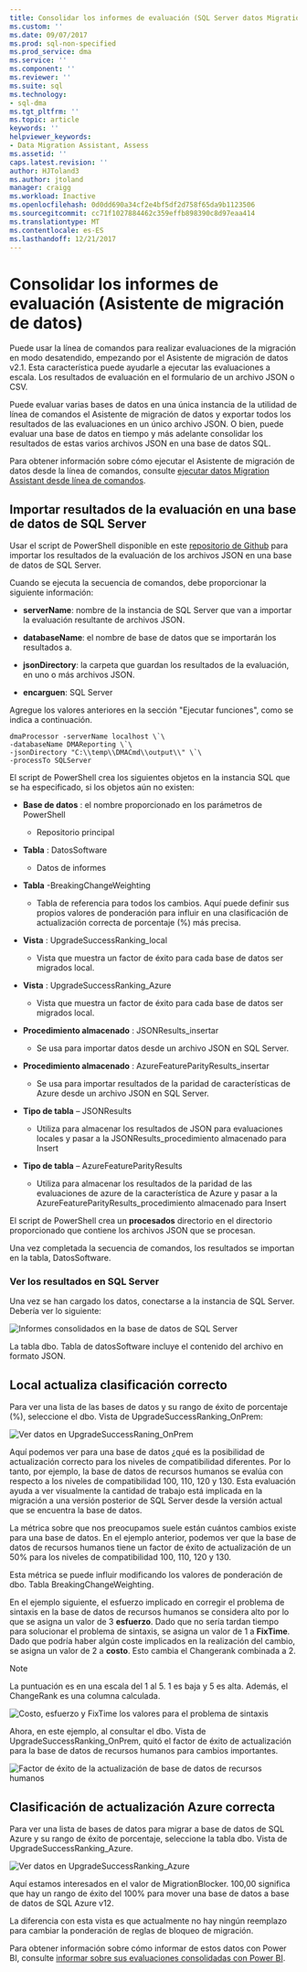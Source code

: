```yaml
---
title: Consolidar los informes de evaluación (SQL Server datos Migration Assistant) | Documentos de Microsoft
ms.custom: ''
ms.date: 09/07/2017
ms.prod: sql-non-specified
ms.prod_service: dma
ms.service: ''
ms.component: ''
ms.reviewer: ''
ms.suite: sql
ms.technology:
- sql-dma
ms.tgt_pltfrm: ''
ms.topic: article
keywords: ''
helpviewer_keywords:
- Data Migration Assistant, Assess
ms.assetid: ''
caps.latest.revision: ''
author: HJToland3
ms.author: jtoland
manager: craigg
ms.workload: Inactive
ms.openlocfilehash: 0d0dd690a34cf2e4bf5df2d758f65da9b1123506
ms.sourcegitcommit: cc71f1027884462c359effb898390c8d97eaa414
ms.translationtype: MT
ms.contentlocale: es-ES
ms.lasthandoff: 12/21/2017
---
```

# <a name="consolidate-assessment-reports-data-migration-assistant"></a>Consolidar los informes de evaluación (Asistente de migración de datos)

Puede usar la línea de comandos para realizar evaluaciones de la migración en modo desatendido, empezando por el Asistente de migración de datos v2.1. Esta característica puede ayudarle a ejecutar las evaluaciones a escala.  Los resultados de evaluación en el formulario de un archivo JSON o CSV.

Puede evaluar varias bases de datos en una única instancia de la utilidad de línea de comandos el Asistente de migración de datos y exportar todos los resultados de las evaluaciones en un único archivo JSON. O bien, puede evaluar una base de datos en tiempo y más adelante consolidar los resultados de estas varios archivos JSON en una base de datos SQL.

Para obtener información sobre cómo ejecutar el Asistente de migración de datos desde la línea de comandos, consulte [ejecutar datos Migration Assistant desde línea de comandos](../dma/dma-commandline.md). 


## <a name="import-assessment-results-into-a-sql-server-database"></a>Importar resultados de la evaluación en una base de datos de SQL Server

Usar el script de PowerShell disponible en este [repositorio de Github](https://github.com/Microsoft/sql-server-samples/tree/master/samples/features/data-migration-assistant) para importar los resultados de la evaluación de los archivos JSON en una base de datos de SQL Server.

Cuando se ejecuta la secuencia de comandos, debe proporcionar la siguiente información: 

- **serverName**: nombre de la instancia de SQL Server que van a importar la evaluación resultante de archivos JSON.

- **databaseName**: el nombre de base de datos que se importarán los resultados a.

- **jsonDirectory**: la carpeta que guardan los resultados de la evaluación, en uno o más archivos JSON.

- **encarguen**: SQL Server

Agregue los valores anteriores en la sección "Ejecutar funciones", como se indica a continuación.

```
dmaProcessor -serverName localhost \`\
-databaseName DMAReporting \`\
-jsonDirectory "C:\\temp\\DMACmd\\output\\" \`\
-processTo SQLServer
```

El script de PowerShell crea los siguientes objetos en la instancia SQL que se ha especificado, si los objetos aún no existen:

- **Base de datos** : el nombre proporcionado en los parámetros de PowerShell

  - Repositorio principal

- **Tabla** : DatosSoftware

  - Datos de informes

- **Tabla** -BreakingChangeWeighting

  - Tabla de referencia para todos los cambios.  Aquí puede definir sus propios valores de ponderación para influir en una clasificación de actualización correcta de porcentaje (%) más precisa.

- **Vista** : UpgradeSuccessRanking\_local

  - Vista que muestra un factor de éxito para cada base de datos ser migrados local.

- **Vista** : UpgradeSuccessRanking\_Azure

  - Vista que muestra un factor de éxito para cada base de datos ser migrados local.

- **Procedimiento almacenado** : JSONResults\_insertar

  - Se usa para importar datos desde un archivo JSON en SQL Server.

- **Procedimiento almacenado** : AzureFeatureParityResults\_insertar

  - Se usa para importar resultados de la paridad de características de Azure desde un archivo JSON en SQL Server.

- **Tipo de tabla** – JSONResults

  - Utiliza para almacenar los resultados de JSON para evaluaciones locales y pasar a la JSONResults\_procedimiento almacenado para Insert

- **Tipo de tabla** – AzureFeatureParityResults

  - Utiliza para almacenar los resultados de la paridad de las evaluaciones de azure de la característica de Azure y pasar a la AzureFeatureParityResults\_procedimiento almacenado para Insert

El script de PowerShell crea un **procesados** directorio en el directorio proporcionado que contiene los archivos JSON que se procesan.

Una vez completada la secuencia de comandos, los resultados se importan en la tabla, DatosSoftware.

### <a name="viewing-the-results-in-sql-server"></a>Ver los resultados en SQL Server

Una vez se han cargado los datos, conectarse a la instancia de SQL Server. Debería ver lo siguiente:

![Informes consolidados en la base de datos de SQL Server](../dma/media/DMAReportingDatabase.png)

La tabla dbo. Tabla de datosSoftware incluye el contenido del archivo en formato JSON.

## <a name="on-premises-upgrade-success-ranking"></a>Local actualiza clasificación correcto

Para ver una lista de las bases de datos y su rango de éxito de porcentaje (%), seleccione el dbo. Vista de UpgradeSuccessRanking_OnPrem:

![Ver datos en UpgradeSuccessRaning_OnPrem](../dma/media/UpgradeSuccessRankingView.png)

Aquí podemos ver para una base de datos ¿qué es la posibilidad de actualización correcto para los niveles de compatibilidad diferentes.  Por lo tanto, por ejemplo, la base de datos de recursos humanos se evalúa con respecto a los niveles de compatibilidad 100, 110, 120 y 130.  Esta evaluación ayuda a ver visualmente la cantidad de trabajo está implicada en la migración a una versión posterior de SQL Server desde la versión actual que se encuentra la base de datos.

La métrica sobre que nos preocupamos suele están cuántos cambios existe para una base de datos.  En el ejemplo anterior, podemos ver que la base de datos de recursos humanos tiene un factor de éxito de actualización de un 50% para los niveles de compatibilidad 100, 110, 120 y 130.

Esta métrica se puede influir modificando los valores de ponderación de dbo. Tabla BreakingChangeWeighting.

En el ejemplo siguiente, el esfuerzo implicado en corregir el problema de sintaxis en la base de datos de recursos humanos se considera alto por lo que se asigna un valor de 3 **esfuerzo**. Dado que no sería tardan tiempo para solucionar el problema de sintaxis, se asigna un valor de 1 a **FixTime**. Dado que podría haber algún coste implicados en la realización del cambio, se asigna un valor de 2 a **costo**.  Esto cambia el Changerank combinada a 2.

> [!NOTE]
> La puntuación es en una escala del 1 al 5.  1 es baja y 5 es alta. Además, el ChangeRank es una columna calculada.

![Costo, esfuerzo y FixTime los valores para el problema de sintaxis](../dma/media/SyntaxIssueEffort.png)

Ahora, en este ejemplo, al consultar el dbo. Vista de UpgradeSuccessRanking_OnPrem, quitó el factor de éxito de actualización para la base de datos de recursos humanos para cambios importantes.

![Factor de éxito de la actualización de base de datos de recursos humanos](../dma/media/UpgradeSuccessFactor_HR.png)

## <a name="azure-upgrade-success-ranking"></a>Clasificación de actualización Azure correcta

Para ver una lista de bases de datos para migrar a base de datos de SQL Azure y su rango de éxito de porcentaje, seleccione la tabla dbo. Vista de UpgradeSuccessRanking_Azure.

![Ver datos en UpgradeSuccessRanking_Azure](../dma/media/UpgradeSuccessRankingView_Azure.png)

Aquí estamos interesados en el valor de MigrationBlocker.  100,00 significa que hay un rango de éxito del 100% para mover una base de datos a base de datos de SQL Azure v12.

La diferencia con esta vista es que actualmente no hay ningún reemplazo para cambiar la ponderación de reglas de bloqueo de migración.

Para obtener información sobre cómo informar de estos datos con Power BI, consulte [informar sobre sus evaluaciones consolidadas con Power BI](../dma/dma-powerbiassesreport.md).


